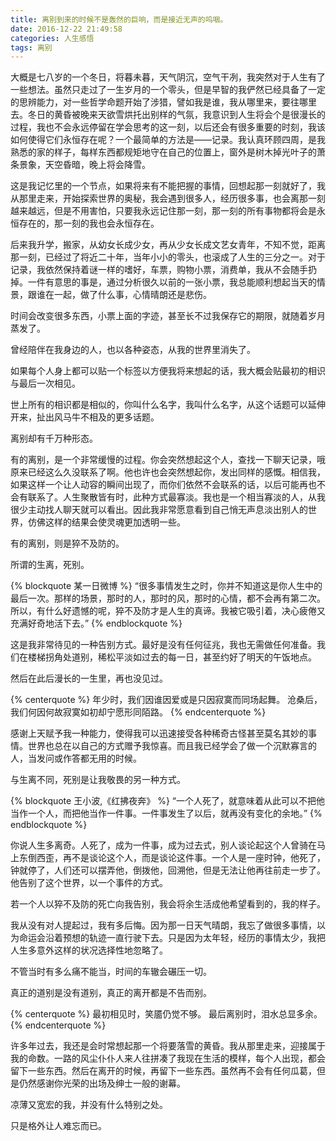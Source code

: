 ```yaml
---
title: 离别到来的时候不是轰然的巨响，而是接近无声的呜咽。
date: 2016-12-22 21:49:58
categories: 人生感悟
tags: 离别
---
```


大概是七八岁的一个冬日，将暮未暮，天气阴沉，空气干冽，我突然对于人生有了一些想法。虽然只走过了一生岁月的一个零头，但是早智的我俨然已经具备了一定的思辨能力，对一些哲学命题开始了涉猎，譬如我是谁，我从哪里来，要往哪里去。冬日的黄昏被晚来天欲雪烘托出别样的气氛，我意识到人生将会个是很漫长的过程，我也不会永远停留在学会思考的这一刻，以后还会有很多重要的时刻，我该如何使得它们永恒存在呢？一个最简单的方法是——记录。我认真环顾四周，是我熟悉的家的样子，每样东西都规矩地守在自己的位置上，窗外是树木掉光叶子的萧条景象，天空昏暗，晚上将会降雪。

这是我记忆里的一个节点，如果将来有不能把握的事情，回想起那一刻就好了，我从那里走来，开始探索世界的奥秘，我会遇到很多人，经历很多事，也会离那一刻越来越远，但是不用害怕，只要我永远记住那一刻，那一刻的所有事物都将会是永恒存在的，那一刻的我也会永恒存在。

后来我升学，搬家，从幼女长成少女，再从少女长成文艺女青年，不知不觉，距离那一刻，已经过了将近二十年，当年小小的零头，也滚成了人生的三分之一。对于记录，我依然保持着谜一样的嗜好，车票，购物小票，消费单，我从不会随手扔掉。一件有意思的事是，通过分析很久以前的一张小票，我总能顺利想起当天的情景，跟谁在一起，做了什么事，心情晴朗还是悲伤。

时间会改变很多东西，小票上面的字迹，甚至长不过我保存它的期限，就随着岁月蒸发了。

<!-- more -->

曾经陪伴在我身边的人，也以各种姿态，从我的世界里消失了。

如果每个人身上都可以贴一个标签以方便我将来想起的话，我大概会贴最初的相识与最后一次相见。

世上所有的相识都是相似的，你叫什么名字，我叫什么名字，从这个话题可以延伸开来，扯出风马牛不相及的更多话题。

离别却有千万种形态。

有的离别，是一个非常缓慢的过程。你会突然想起这个人，查找一下聊天记录，哦原来已经这么久没联系了啊。他也许也会突然想起你，发出同样的感慨。相信我，如果这样一个让人动容的瞬间出现了，而你们依然不会联系的话，以后可能再也不会有联系了。人生聚散皆有时，此种方式最寡淡。我也是一个相当寡淡的人，从我很少主动找人聊天就可以看出。因此我非常愿意看到自己悄无声息淡出别人的世界，仿佛这样的结果会使灵魂更加透明一些。

有的离别，则是猝不及防的。

所谓的生离，死别。

{% blockquote 某一日微博 %}
“很多事情发生之时，你并不知道这是你人生中的最后一次。那样的场景，那时的人，那时的风，那时的心情，都不会再有第二次。所以，有什么好遗憾的呢，猝不及防才是人生的真谛。我被它吸引着，决心疲倦又充满好奇地活下去。”
{% endblockquote %}

这是我非常待见的一种告别方式。最好是没有任何征兆，我也无需做任何准备。我们在楼梯拐角处道别，稀松平淡如过去的每一日，甚至约好了明天的午饭地点。

然后在此后漫长的一生里，再也没见过。

{% centerquote %}
年少时，我们因谁因爱或是只因寂寞而同场起舞。
沧桑后，我们何因何故寂寞如初却宁愿形同陌路。
{% endcenterquote %}

感谢上天赋予我一种能力，使得我可以迅速接受各种稀奇古怪甚至莫名其妙的事情。世界也总在以自己的方式赠予我惊喜。而且我已经学会了做一个沉默寡言的人，当发问或作答都无用的时候。

与生离不同，死别是让我敬畏的另一种方式。

{% blockquote 王小波,《红拂夜奔》 %}
“一个人死了，就意味着从此可以不把他当作一个人，而把他当作一件事。一件事发生了以后，就再没有变化的余地。”
{% endblockquote %}

你说人生多离奇。人死了，成为一件事，成为过去式，别人谈论起这个人曾骑在马上东倒西歪，再不是谈论这个人，而是谈论这件事。一个人是一座时钟，他死了，钟就停了，人们还可以摆弄他，倒拨他，回溯他，但是无法让他再往前走一步了。他告别了这个世界，以一个事件的方式。

若一个人以猝不及防的死亡向我告别，我会将余生活成他希望看到的，我的样子。

我从没有对人提起过，我有多后悔。因为那一日天气晴朗，我忘了做很多事情，以为命运会沿着预想的轨迹一直行驶下去。只是因为太年轻，经历的事情太少，我把人生多意外这样的状况选择性地忽略了。

不管当时有多么痛不能当，时间的车辙会碾压一切。

真正的道别是没有道别，真正的离开都是不告而别。

{% centerquote %}
最初相见时，笑靥仍觉不够。
最后离别时，泪水总显多余。
{% endcenterquote %}

许多年过去，我还是会时常想起那一个将要落雪的黄昏。我从那里走来，迎接属于我的命数。一路的风尘仆仆人来人往拼凑了我现在生活的模样，每个人出现，都会留下一些东西。然后在离开的时候，再留下一些东西。虽然再不会有任何瓜葛，但是仍然感谢你光荣的出场及绅士一般的谢幕。

凉薄又宽宏的我，并没有什么特别之处。

只是格外让人难忘而已。

